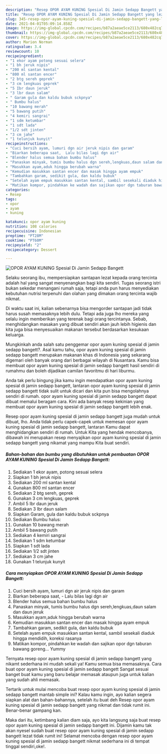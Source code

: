 ```yaml
---
description: "Resep OPOR AYAM KUNING Spesial Di Jamin Sedapp Bangett yang lezat Untuk Jualan"
title: "Resep OPOR AYAM KUNING Spesial Di Jamin Sedapp Bangett yang lezat Untuk Jualan"
slug: 345-resep-opor-ayam-kuning-spesial-di-jamin-sedapp-bangett-yang-lezat-untuk-jualan
date: 2021-04-01T05:09:14.858Z
image: https://img-global.cpcdn.com/recipes/b87a2aeae5ce2113/680x482cq70/opor-ayam-kuning-spesial-di-jamin-sedapp-bangett-foto-resep-utama.jpg
thumbnail: https://img-global.cpcdn.com/recipes/b87a2aeae5ce2113/680x482cq70/opor-ayam-kuning-spesial-di-jamin-sedapp-bangett-foto-resep-utama.jpg
cover: https://img-global.cpcdn.com/recipes/b87a2aeae5ce2113/680x482cq70/opor-ayam-kuning-spesial-di-jamin-sedapp-bangett-foto-resep-utama.jpg
author: Marion Norman
ratingvalue: 3.4
reviewcount: 10
recipeingredient:
- "1 ekor ayam potong sesuai selera"
- "1 bh jeruk nipis"
- "200 ml santan kental"
- "800 ml santan encer"
- "2 btg sereh geprek"
- "3 cm lengkuas geprek"
- "5 Ibr daun jeruk"
- "3 lbr daun salam"
- " Garam gula dan kaldu bubuk sckpnya"
- " Bumbu halus"
- "10 bawang merah"
- "5 bawang putih"
- "4 kemiri sangrai"
- "1 sdm ketumbar"
- "1 sdt lada"
- "1/2 sdt jinten"
- "3 cm jahe"
- "1 telunjuk kunyit"
recipeinstructions:
- "Cuci bersih ayam, lumuri dgn air jeruk nipis dan garam"
- "Biarkan beberapa saat,  Lalu bilas lagi dgn air"
- "Blender halus semua bahan bumbu halus"
- "Panaskan minyak, tumis bumbu halus dgn sereh,lengkuas,daun salam dan daun jeruk"
- "Masukkan ayam,aduk hingga berubah warna"
- "Kemudian masukkan santan encer dan masak hingga ayam empuk"
- "Tambahkan garam, sedikit gula, dan kaldu bubuk"
- "Setelah ayam empuk masukkan santan kental, sambil sesekali diaduk hingga mendidih, koreksi rasanya"
- "Matikan kompor, pindahkan ke wadah dan sajikan opor dgn taburan bawang goreng... Yummy"
categories:
- Resep
tags:
- opor
- ayam
- kuning

katakunci: opor ayam kuning 
nutrition: 108 calories
recipecuisine: Indonesian
preptime: "PT28M"
cooktime: "PT60M"
recipeyield: "2"
recipecategory: Dessert

---
```



![OPOR AYAM KUNING Spesial Di Jamin Sedapp Bangett](https://img-global.cpcdn.com/recipes/b87a2aeae5ce2113/680x482cq70/opor-ayam-kuning-spesial-di-jamin-sedapp-bangett-foto-resep-utama.jpg)

Selaku seorang ibu, mempersiapkan santapan lezat kepada orang tercinta adalah hal yang sangat menyenangkan bagi kita sendiri. Tugas seorang istri bukan sekedar menangani rumah saja, tetapi anda pun harus menyediakan kebutuhan nutrisi terpenuhi dan olahan yang dimakan orang tercinta wajib nikmat.

Di waktu  saat ini, kalian sebenarnya bisa mengorder santapan jadi tidak harus susah memasaknya lebih dulu. Tetapi ada juga lho mereka yang selalu ingin memberikan yang terenak bagi orang tercintanya. Sebab, menghidangkan masakan yang dibuat sendiri akan jauh lebih higienis dan kita juga bisa menyesuaikan makanan tersebut berdasarkan kesukaan keluarga. 



Mungkinkah anda salah satu penggemar opor ayam kuning spesial di jamin sedapp bangett?. Asal kamu tahu, opor ayam kuning spesial di jamin sedapp bangett merupakan makanan khas di Indonesia yang sekarang digemari oleh banyak orang dari berbagai wilayah di Nusantara. Kamu bisa membuat opor ayam kuning spesial di jamin sedapp bangett hasil sendiri di rumahmu dan boleh dijadikan camilan favoritmu di hari liburmu.

Anda tak perlu bingung jika kamu ingin mendapatkan opor ayam kuning spesial di jamin sedapp bangett, lantaran opor ayam kuning spesial di jamin sedapp bangett tidak sulit untuk dicari dan kita pun bisa mengolahnya sendiri di rumah. opor ayam kuning spesial di jamin sedapp bangett dapat dibuat memalui beragam cara. Kini ada banyak resep kekinian yang membuat opor ayam kuning spesial di jamin sedapp bangett lebih enak.

Resep opor ayam kuning spesial di jamin sedapp bangett juga mudah untuk dibuat, lho. Anda tidak perlu capek-capek untuk memesan opor ayam kuning spesial di jamin sedapp bangett, lantaran Kamu dapat menghidangkan sendiri di rumah. Untuk Kita yang hendak mencobanya, dibawah ini merupakan resep menyajikan opor ayam kuning spesial di jamin sedapp bangett yang nikamat yang mampu Kita buat sendiri.

<!--inarticleads1-->

##### Bahan-bahan dan bumbu yang dibutuhkan untuk pembuatan OPOR AYAM KUNING Spesial Di Jamin Sedapp Bangett:

1. Sediakan 1 ekor ayam, potong sesuai selera
1. Siapkan 1 bh jeruk nipis
1. Sediakan 200 ml santan kental
1. Gunakan 800 ml santan encer
1. Sediakan 2 btg sereh, geprek
1. Gunakan 3 cm lengkuas, geprek
1. Ambil 5 Ibr daun jeruk
1. Sediakan 3 lbr daun salam
1. Siapkan  Garam, gula dan kaldu bubuk sckpnya
1. Sediakan  Bumbu halus:
1. Gunakan 10 bawang merah
1. Ambil 5 bawang putih
1. Sediakan 4 kemiri sangrai
1. Sediakan 1 sdm ketumbar
1. Siapkan 1 sdt lada
1. Sediakan 1/2 sdt jinten
1. Sediakan 3 cm jahe
1. Gunakan 1 telunjuk kunyit




<!--inarticleads2-->

##### Cara menyiapkan OPOR AYAM KUNING Spesial Di Jamin Sedapp Bangett:

1. Cuci bersih ayam, lumuri dgn air jeruk nipis dan garam
1. Biarkan beberapa saat,  - Lalu bilas lagi dgn air
1. Blender halus semua bahan bumbu halus
1. Panaskan minyak, tumis bumbu halus dgn sereh,lengkuas,daun salam dan daun jeruk
1. Masukkan ayam,aduk hingga berubah warna
1. Kemudian masukkan santan encer dan masak hingga ayam empuk
1. Tambahkan garam, sedikit gula, dan kaldu bubuk
1. Setelah ayam empuk masukkan santan kental, sambil sesekali diaduk hingga mendidih, koreksi rasanya
1. Matikan kompor, pindahkan ke wadah dan sajikan opor dgn taburan bawang goreng... Yummy




Ternyata resep opor ayam kuning spesial di jamin sedapp bangett yang nikamt sederhana ini mudah sekali ya! Kamu semua bisa memasaknya. Cara buat opor ayam kuning spesial di jamin sedapp bangett Sangat sesuai banget buat kamu yang baru belajar memasak ataupun juga untuk kalian yang sudah ahli memasak.

Tertarik untuk mulai mencoba buat resep opor ayam kuning spesial di jamin sedapp bangett mantab simple ini? Kalau kamu ingin, ayo kalian segera siapkan alat dan bahan-bahannya, setelah itu buat deh Resep opor ayam kuning spesial di jamin sedapp bangett yang nikmat dan tidak rumit ini. Benar-benar gampang kan. 

Maka dari itu, ketimbang kalian diam saja, ayo kita langsung saja buat resep opor ayam kuning spesial di jamin sedapp bangett ini. Dijamin kamu tak akan nyesel sudah buat resep opor ayam kuning spesial di jamin sedapp bangett lezat tidak rumit ini! Selamat mencoba dengan resep opor ayam kuning spesial di jamin sedapp bangett nikmat sederhana ini di tempat tinggal sendiri,oke!.

